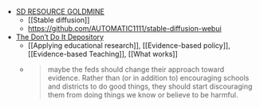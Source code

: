 - [SD RESOURCE GOLDMINE](https://rentry.co/sdupdates)
	- [[Stable diffusion]]
	- https://github.com/AUTOMATIC1111/stable-diffusion-webui
- [The Don’t Do It Depository](https://www.educationnext.org/the-dont-do-it-depository-accountability/)
	- [[Applying educational research]], [[Evidence-based policy]], [[Evidence-based Teaching]], [[What works]]
	- >maybe the feds should change their approach toward evidence. 
	  Rather than (or in addition to) encouraging schools and districts to do good things, they should start discouraging them from doing things we know or believe to be harmful.